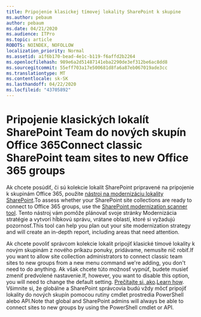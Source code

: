 ```yaml
---
title: Pripojenie klasickej tímovej lokality SharePoint k skupine
ms.author: pebaum
author: pebaum
ms.date: 04/21/2020
ms.audience: ITPro
ms.topic: article
ROBOTS: NOINDEX, NOFOLLOW
localization_priority: Normal
ms.assetid: a1f6b170-bead-4e1c-b119-f6affd2b2264
ms.openlocfilehash: 989e6a2d51487141eba2290de3ef312be6ac8dd8
ms.sourcegitcommit: 55eff703a17e500681d8fa6a87eb067019ade3cc
ms.translationtype: MT
ms.contentlocale: sk-SK
ms.lasthandoff: 04/22/2020
ms.locfileid: "43705892"
---
```

# <a name="connect-classic-sharepoint-team-sites-to-new-office-365-groups"></a><span data-ttu-id="78ea0-102">Pripojenie klasických lokalít SharePoint Team do nových skupín Office 365</span><span class="sxs-lookup"><span data-stu-id="78ea0-102">Connect classic SharePoint team sites to new Office 365 groups</span></span>

<span data-ttu-id="78ea0-103">Ak chcete posúdiť, či sú kolekcie lokalít SharePoint pripravené na pripojenie k skupinám Office 365, použite [nástroj na modernizáciu lokality SharePoint](https://go.microsoft.com/fwlink/?linkid=873066).</span><span class="sxs-lookup"><span data-stu-id="78ea0-103">To assess whether your SharePoint site collections are ready to connect to Office 365 groups, use the [SharePoint modernization scanner tool](https://go.microsoft.com/fwlink/?linkid=873066).</span></span> <span data-ttu-id="78ea0-104">Tento nástroj vám pomôže plánovať svoje stránky Modernizácia stratégie a vytvorí hĺbkovú správu, vrátane oblastí, ktoré si vyžadujú pozornosť.</span><span class="sxs-lookup"><span data-stu-id="78ea0-104">This tool can help you plan out your site modernization strategy and will create an in-depth report, including areas that need attention.</span></span>
  
<span data-ttu-id="78ea0-105">Ak chcete povoliť správcom kolekcie lokalít pripojiť klasické tímové lokality k novým skupinám z nového príkazu ponuky, pridávame, nemusíte nič robiť.</span><span class="sxs-lookup"><span data-stu-id="78ea0-105">If you want to allow site collection administrators to connect classic team sites to new groups from a new menu command we're adding, you don't need to do anything.</span></span> <span data-ttu-id="78ea0-106">Ak však chcete túto možnosť vypnúť, budete musieť zmeniť predvolené nastavenie.</span><span class="sxs-lookup"><span data-stu-id="78ea0-106">If, however, you want to disable this option, you will need to change the default setting.</span></span> <span data-ttu-id="78ea0-107">[Prečítajte si, ako](https://go.microsoft.com/fwlink/?linkid=2004316).</span><span class="sxs-lookup"><span data-stu-id="78ea0-107">[Learn how](https://go.microsoft.com/fwlink/?linkid=2004316).</span></span> <span data-ttu-id="78ea0-108">Všimnite si, že globálne a SharePoint správcovia budú vždy môcť pripojiť lokality do nových skupín pomocou rutiny cmdlet prostredia PowerShell alebo API.</span><span class="sxs-lookup"><span data-stu-id="78ea0-108">Note that global and SharePoint admins will always be able to connect sites to new groups by using the PowerShell cmdlet or API.</span></span>
  

